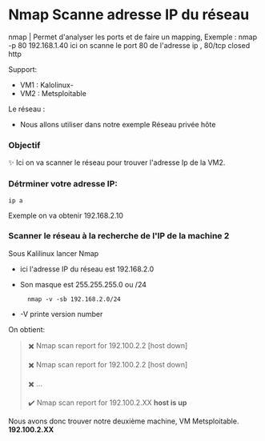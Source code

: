 # Nmap Scanne adresse IP du réseau

nmap               |  Permet d'analyser les ports et de faire un mapping, Exemple : nmap -p 80 192.168.1.40 ici on scanne le port 80 de l'adresse ip , 80/tcp closed http

Support:

* VM1 : Kalolinux-
* VM2 : Metsploitable

Le réseau :
* Nous allons utiliser dans notre exemple Réseau privée hôte

### Objectif
✨ Ici on va scanner le réseau pour trouver l'adresse Ip de la VM2.

### Détrminer votre adresse IP:

    ip a

Exemple on va obtenir 192.168.2.10

### Scanner le réseau à la recherche de l'IP de la machine 2

Sous Kalilinux lancer Nmap
* ici l'adresse IP du réseau est 192.168.2.0
* Son masque est 255.255.255.0  ou /24

        nmap -v -sb 192.168.2.0/24

* -V printe version number
  
 
On obtient: 

> ✖️ Nmap scan report for 192.100.2.2 [host down]
>
> ✖️  Nmap scan report for 192.100.2.2 [host down]
>
> ✖️ ...
>
>
>✔️ Nmap scan report for 192.100.2.XX **host is up**
>

Nous avons donc trouver notre deuxième machine, VM Metsploitable.  **192.100.2.XX**
